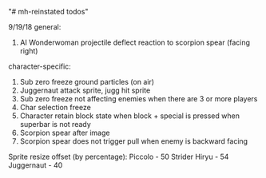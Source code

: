 "# mh-reinstated todos" 

9/19/18
general:
1. AI
Wonderwoman projectile deflect reaction to scorpion spear (facing right)

character-specific:

1. Sub zero freeze ground particles (on air)
2. Juggernaut attack sprite, jugg hit sprite
3. Sub zero freeze not affecting enemies when there are 3 or more players
4. Char selection freeze
5. Character retain block state when block + special is pressed when superbar is not ready
6. Scorpion spear after image
7. Scorpion spear does not trigger pull when enemy is backward facing

Sprite resize offset (by percentage):
Piccolo - 50
Strider Hiryu - 54
Juggernaut - 40